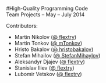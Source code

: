 #High-Quality Programming Code <br/>Team Projects – May – July 2014

Contributors:
* Martin Nikolov ([@ flextry](https://github.com/flextry))
* Martin Tonkov ([@ mTonkov](https://github.com/mTonkov))
* Hristo Bakalov ([@ hristobakalov](https://github.com/hristobakalov))
* Stefan Mihailov ([@ StefanMihaylov](https://github.com/StefanMihaylov))
* Aleksandyr Djajev ([@ flextry](https://github.com/flextry))
* Stanislav Iliev ([@ flextry](https://github.com/flextry))
* Lubomir Vetskov ([@ flextry](https://github.com/flextry))
